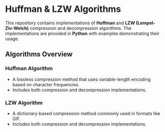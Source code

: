 # Huffman & LZW Algorithms

This repository contains implementations of **Huffman** and **LZW (Lempel-Ziv-Welch)** compression and decompression algorithms. The implementations are provided in **Python** with examples demonstrating their usage.

## Algorithms Overview

### Huffman Algorithm
- A lossless compression method that uses variable-length encoding based on character frequencies.
- Includes both compression and decompression implementations.

### LZW Algorithm
- A dictionary-based compression method commonly used in formats like GIF.
- Includes both compression and decompression implementations.
